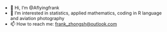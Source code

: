 - 👋 Hi, I’m @Aflyingfrank
- 👀 I’m interested in statistics, applied mathematics, coding in R language and aviation photography
- 📫 How to reach me: frank_zhongsh@outlook.com

<!---
Aflyingfrank/Aflyingfrank is a ✨ special ✨ repository because its `README.md` (this file) appears on your GitHub profile.
You can click the Preview link to take a look at your changes.
--->
